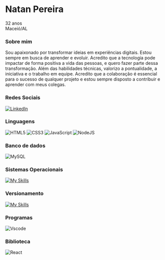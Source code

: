 # Natan Pereira
32 anos <br>
Maceió/AL

### Sobre mim
Sou apaixonado por transformar ideias em experiências digitais. Estou sempre em busca de aprender e evoluir. Acredito que a tecnologia pode impactar de forma positiva a vida das pessoas, e quero fazer parte dessa transformação.
Além das habilidades técnicas, valorizo a pontualidade, a iniciativa e o trabalho em equipe. Acredito que a colaboração é essencial para o sucesso de qualquer projeto e estou sempre disposto a contribuir e aprender com meus colegas.


### Redes Sociais 
[![LinkedIn](https://img.shields.io/badge/LinkedIn-0077B5?style=for-the-badge&logo=linkedin&logoColor=white)](https://www.linkedin.com/in/natandspereira/) 


### Linguagens
![HTML5](https://img.shields.io/badge/HTML5-E34F26?style=for-the-badge&logo=html5&logoColor=white) 
![CSS3](https://img.shields.io/badge/CSS3-1572B6?style=for-the-badge&logo=css3&logoColor=white) 
![JavaScript](https://img.shields.io/badge/JavaScript-F7DF1E?style=for-the-badge&logo=javascript&logoColor=black)
![NodeJS](https://img.shields.io/badge/node.js-6DA55F?style=for-the-badge&logo=node.js&logoColor=white)

### Banco de dados 
![MySQL](https://img.shields.io/badge/MySQL-00000F?style=for-the-badge&logo=mysql&logoColor=white)

### Sistemas Operacionais
[![My Skills](https://skillicons.dev/icons?i=linux,windows)](https://skillicons.dev)

### Versionamento
[![My Skills](https://skillicons.dev/icons?i=git,github)](https://skillicons.dev)

### Programas
![Vscode](https://img.shields.io/badge/Vscode-007ACC?style=for-the-badge&logo=visual-studio-code&logoColor=white)


### Biblioteca 
<img alt="React" src="https://img.shields.io/badge/react-%2320232a.svg?style=for-the-badge&logo=react&logoColor=%2361DAFB"/>



